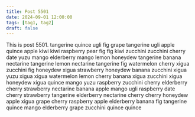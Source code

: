 ```yaml
---
title: Post 5501
date: 2024-09-01 12:00:00
tags: [tag1, tag2]
draft: false
---
```

This is post 5501.
tangerine
quince
ugli
fig
grape
tangerine
ugli
apple
quince
apple
kiwi
kiwi
raspberry
pear
fig
fig
kiwi
zucchini
zucchini
cherry
date
yuzu
mango
elderberry
mango
lemon
honeydew
tangerine
banana
nectarine
tangerine
lemon
nectarine
tangerine
fig
watermelon
cherry
xigua
zucchini
fig
honeydew
xigua
strawberry
honeydew
banana
zucchini
xigua
yuzu
xigua
xigua
watermelon
lemon
cherry
banana
xigua
zucchini
xigua
honeydew
xigua
quince
mango
yuzu
raspberry
zucchini
cherry
elderberry
cherry
strawberry
nectarine
banana
apple
mango
ugli
raspberry
date
cherry
strawberry
tangerine
elderberry
nectarine
cherry
cherry
honeydew
apple
xigua
grape
cherry
raspberry
apple
elderberry
banana
fig
tangerine
quince
mango
elderberry
grape
zucchini
quince
quince
